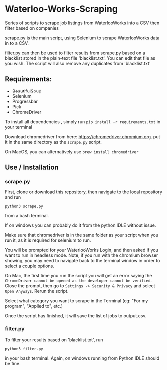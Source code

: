 # Waterloo-Works-Scraping
 
Series of scripts to scrape job listings from WaterlooWorks into a CSV then filter based on companies

scrape.py is the main script, using Selenium to scrape WaterlooWorks data in to a CSV. 

filter.py can then be used to filter results from scrape.py based on a blacklist stored in the plain-text file 'blacklist.txt'. You can edit that file as you wish. The script will also remove any duplicates from 'blacklist.txt'

## Requirements:

- BeautifulSoup
- Selenium
- Progressbar
- Pick
- ChromeDriver

To install all dependencies , simply run 
```pip install -r requirements.txt```
in your  terminal

Download chromedriver from here: https://chromedriver.chromium.org. put it in the same directory as the `scrape.py` script.

On MacOS, you can alternatively use `brew install chromedriver`

## Use / Installation

### scrape.py

First, clone or download this repository, then navigate to the local repository and run 

```python3 scrape.py```

from a bash terminal.

If on windows you can probably do it from the python IDLE without issue.

Make sure that chromedriver is in the same folder as your script when you run it, as it is required for selenium to run. 

You will be prompted for your WaterlooWorks Login, and then asked if you want to run in headless mode. Note, if you run with the chromium browser showing, you may need to navigate back to the terminal window in order to select a couple options.

On Mac, the first time you run the script you will get an error saying the `ChromeDriver cannot be opened as the developer cannot be verified`. Close the prompt, then go to `Settings -> Security & Privacy` and select `Open Anyways`. Rerun the script.

Select what category you want to scrape in the Terminal (eg: "For my program", "Applied to", etc.)

Once the script has finished, it will save the list of jobs to output.csv.

### filter.py

To filter your results based on 'blacklist.txt', run 

```python3 filter.py```

in your bash terminal. Again, on windows running from Python IDLE should be fine.


